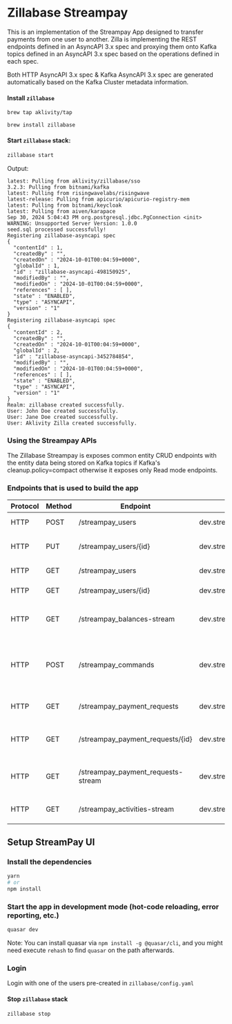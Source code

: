 # Zillabase Streampay

This is an implementation of the Streampay App designed to transfer payments from one user to another.
Zilla is implementing the REST endpoints defined in an AsyncAPI 3.x spec and proxying them onto Kafka topics defined in an AsyncAPI 3.x spec based on the operations defined in each spec.

Both HTTP AsyncAPI 3.x spec & Kafka AsyncAPI 3.x spec are generated automatically based on the Kafka Cluster metadata information.

#### Install `zillabase`

```bash
brew tap aklivity/tap

brew install zillabase
```

#### Start `zillabase` stack:

```bash
zillabase start
```

Output:

```text
latest: Pulling from aklivity/zillabase/sso
3.2.3: Pulling from bitnami/kafka
latest: Pulling from risingwavelabs/risingwave
latest-release: Pulling from apicurio/apicurio-registry-mem
latest: Pulling from bitnami/keycloak
latest: Pulling from aiven/karapace
Sep 30, 2024 5:04:43 PM org.postgresql.jdbc.PgConnection <init>
WARNING: Unsupported Server Version: 1.0.0
seed.sql processed successfully!
Registering zillabase-asyncapi spec
{
  "contentId" : 1,
  "createdBy" : "",
  "createdOn" : "2024-10-01T00:04:59+0000",
  "globalId" : 1,
  "id" : "zillabase-asyncapi-498150925",
  "modifiedBy" : "",
  "modifiedOn" : "2024-10-01T00:04:59+0000",
  "references" : [ ],
  "state" : "ENABLED",
  "type" : "ASYNCAPI",
  "version" : "1"
}
Registering zillabase-asyncapi spec
{
  "contentId" : 2,
  "createdBy" : "",
  "createdOn" : "2024-10-01T00:04:59+0000",
  "globalId" : 2,
  "id" : "zillabase-asyncapi-3452784854",
  "modifiedBy" : "",
  "modifiedOn" : "2024-10-01T00:04:59+0000",
  "references" : [ ],
  "state" : "ENABLED",
  "type" : "ASYNCAPI",
  "version" : "1"
}
Realm: zillabase created successfully.
User: John Doe created successfully.
User: Jane Doe created successfully.
User: Aklivity Zilla created successfully.
```

### Using the Streampay APIs

The Zillabase Streampay is exposes common entity CRUD endpoints with the entity data being stored on Kafka topics if Kafka's cleanup.policy=compact otherwise it exposes only Read mode endpoints.

### Endpoints that is used to build the app

| Protocol | Method | Endpoint                           | Topic                          | Description                                  |
|----------|--------|------------------------------------|--------------------------------|----------------------------------------------|
| HTTP     | POST   | /streampay_users                   | dev.streampay_users            | Create an user.                              |
| HTTP     | PUT    | /streampay_users/{id}              | dev.streampay_users            | Update user by the key.                      |
| HTTP     | GET    | /streampay_users                   | dev.streampay_users            | Fetch all users.                             |
| HTTP     | GET    | /streampay_users/{id}              | dev.streampay_users            | Fetch user by the key.                       |
| HTTP     | GET    | /streampay_balances-stream         | dev.streampay_balances         | Stream latest user's balance.                |
| HTTP     | POST   | /streampay_commands                | dev.streampay_commands         | Post command such as payment request or pay. |
| HTTP     | GET    | /streampay_payment_requests        | dev.streampay_payment_requests | Fetch all payment requests.                  |
| HTTP     | GET    | /streampay_payment_requests/{id}   | dev.streampay_payment_requests | Fetch payment request by key.                |
| HTTP     | GET    | /streampay_payment_requests-stream | dev.streampay_payment_requests | Stream new available payment request.        |
| HTTP     | GET    | /streampay_activities-stream       | dev.streampay_activities       | Stream all the activities.                   |

## Setup StreamPay UI

### Install the dependencies

```bash
yarn
# or
npm install
```

### Start the app in development mode (hot-code reloading, error reporting, etc.)

```bash
quasar dev
```

Note: You can install quasar via `npm install -g @quasar/cli`, and you might need execute `rehash` to find `quasar` on the path afterwards.

### Login

Login with one of the users pre-created in `zillabase/config.yaml`

#### Stop `zillabase` stack

```bash
zillabase stop
```
